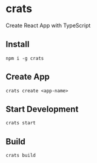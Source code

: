 # crats
Create React App with TypeScript

## Install
`npm i -g crats`

## Create App
`crats create <app-name>`
  
## Start Development
`crats start`

## Build
`crats build`
